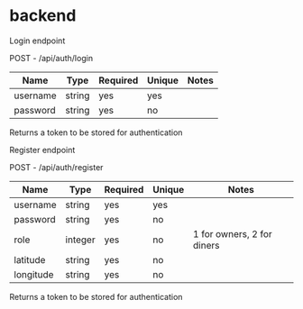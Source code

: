 # backend
Login endpoint

POST - /api/auth/login

| Name     | Type   | Required | Unique | Notes |
|----------|--------|----------|--------|-------|
| username | string | yes      | yes    |       |
| password | string | yes      | no     |       |
Returns a token to be stored for authentication


Register endpoint

POST - /api/auth/register

| Name      | Type    | Required | Unique | Notes                      |
|-----------|---------|----------|--------|----------------------------|
| username  | string  | yes      | yes    |                            |
| password  | string  | yes      | no     |                            |
| role      | integer | yes      | no     | 1 for owners, 2 for diners |
| latitude  | string  | yes      | no     |                            |
| longitude | string  | yes      | no     |                            |
Returns a token to be stored for authentication